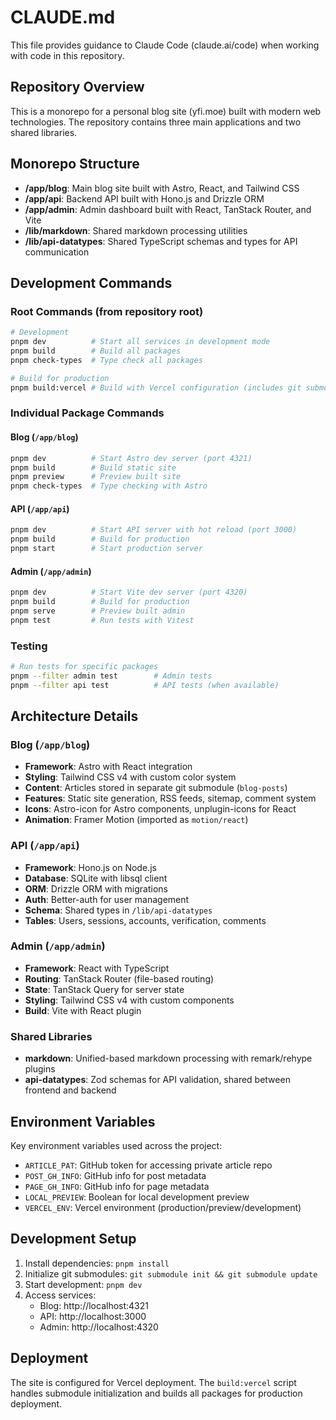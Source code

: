 # CLAUDE.md

This file provides guidance to Claude Code (claude.ai/code) when working with code in this repository.

## Repository Overview

This is a monorepo for a personal blog site (yfi.moe) built with modern web technologies. The repository contains three main applications and two shared libraries.

## Monorepo Structure

- **/app/blog**: Main blog site built with Astro, React, and Tailwind CSS
- **/app/api**: Backend API built with Hono.js and Drizzle ORM
- **/app/admin**: Admin dashboard built with React, TanStack Router, and Vite
- **/lib/markdown**: Shared markdown processing utilities
- **/lib/api-datatypes**: Shared TypeScript schemas and types for API communication

## Development Commands

### Root Commands (from repository root)
```bash
# Development
pnpm dev          # Start all services in development mode
pnpm build        # Build all packages
pnpm check-types  # Type check all packages

# Build for production
pnpm build:vercel # Build with Vercel configuration (includes git submodules)
```

### Individual Package Commands

#### Blog (`/app/blog`)
```bash
pnpm dev          # Start Astro dev server (port 4321)
pnpm build        # Build static site
pnpm preview      # Preview built site
pnpm check-types  # Type checking with Astro
```

#### API (`/app/api`)
```bash
pnpm dev          # Start API server with hot reload (port 3000)
pnpm build        # Build for production
pnpm start        # Start production server
```

#### Admin (`/app/admin`)
```bash
pnpm dev          # Start Vite dev server (port 4320)
pnpm build        # Build for production
pnpm serve        # Preview built admin
pnpm test         # Run tests with Vitest
```

### Testing
```bash
# Run tests for specific packages
pnpm --filter admin test        # Admin tests
pnpm --filter api test          # API tests (when available)
```

## Architecture Details

### Blog (`/app/blog`)
- **Framework**: Astro with React integration
- **Styling**: Tailwind CSS v4 with custom color system
- **Content**: Articles stored in separate git submodule (`blog-posts`)
- **Features**: Static site generation, RSS feeds, sitemap, comment system
- **Icons**: Astro-icon for Astro components, unplugin-icons for React
- **Animation**: Framer Motion (imported as `motion/react`)

### API (`/app/api`)
- **Framework**: Hono.js on Node.js
- **Database**: SQLite with libsql client
- **ORM**: Drizzle ORM with migrations
- **Auth**: Better-auth for user management
- **Schema**: Shared types in `/lib/api-datatypes`
- **Tables**: Users, sessions, accounts, verification, comments

### Admin (`/app/admin`)
- **Framework**: React with TypeScript
- **Routing**: TanStack Router (file-based routing)
- **State**: TanStack Query for server state
- **Styling**: Tailwind CSS v4 with custom components
- **Build**: Vite with React plugin

### Shared Libraries
- **markdown**: Unified-based markdown processing with remark/rehype plugins
- **api-datatypes**: Zod schemas for API validation, shared between frontend and backend

## Environment Variables

Key environment variables used across the project:
- `ARTICLE_PAT`: GitHub token for accessing private article repo
- `POST_GH_INFO`: GitHub info for post metadata
- `PAGE_GH_INFO`: GitHub info for page metadata
- `LOCAL_PREVIEW`: Boolean for local development preview
- `VERCEL_ENV`: Vercel environment (production/preview/development)

## Development Setup

1. Install dependencies: `pnpm install`
2. Initialize git submodules: `git submodule init && git submodule update`
3. Start development: `pnpm dev`
4. Access services:
   - Blog: http://localhost:4321
   - API: http://localhost:3000
   - Admin: http://localhost:4320

## Deployment

The site is configured for Vercel deployment. The `build:vercel` script handles submodule initialization and builds all packages for production deployment.